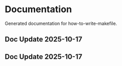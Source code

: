 # Documentation

Generated documentation for how-to-write-makefile.

## Doc Update 2025-10-17

## Doc Update 2025-10-17
